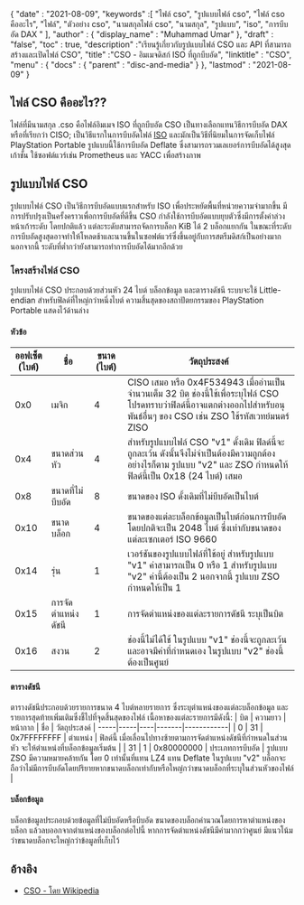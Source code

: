 {
  "date" : "2021-08-09",
  "keywords" :[ "ไฟล์ cso", "รูปแบบไฟล์ cso", "ไฟล์ cso คืออะไร", "ไฟล์", "ตัวอย่าง cso", "นามสกุลไฟล์ cso", "นามสกุล", "รูปแบบ", "iso", "การบีบอัด DAX " ],
  "author" : {
    "display_name" : "Muhammad Umar"
},
  "draft" : "false",
   "toc" : true,
  "description" :"เรียนรู้เกี่ยวกับรูปแบบไฟล์ CSO และ API ที่สามารถสร้างและเปิดไฟล์ CSO",
  "title" :"CSO - อิมเมจดิสก์ ISO ที่ถูกบีบอัด",
  "linktitle" : "CSO",
  "menu" : {
    "docs" : {
      "parent" : "disc-and-media"
}
},
  "lastmod" : "2021-08-09"
}

## ไฟล์ CSO คืออะไร??

ไฟล์ที่มีนามสกุล .cso คือไฟล์อิมเมจ ISO ที่ถูกบีบอัด CSO เป็นทางเลือกแทนวิธีการบีบอัด DAX หรือที่เรียกว่า CISO; เป็นวิธีแรกในการบีบอัดไฟล์ [ISO](/th/compression/iso/) และมักเป็นวิธีที่นิยมในการจัดเก็บไฟล์ PlayStation Portable รูปแบบนี้ใช้การบีบอัด Deflate ซึ่งสามารถรวมเลเยอร์การบีบอัดได้สูงสุดเก้าชั้น ใช้ซอฟต์แวร์เช่น Prometheus และ YACC เพื่อสร้างภาพ

## รูปแบบไฟล์ CSO

รูปแบบไฟล์ CSO เป็นวิธีการบีบอัดแบบแรกสำหรับ ISO เพื่อประหยัดพื้นที่หน่วยความจำมากขึ้น มีการปรับปรุงเป็นครั้งคราวเพื่อการบีบอัดที่ดีขึ้น CSO กำลังใช้การบีบอัดแบบยุบตัวซึ่งมีการตั้งค่าล่วงหน้าเก้าระดับ โดยปกติแล้ว แต่ละระดับสามารถจัดการบล็อก KiB ได้ 2 บล็อกแยกกัน ในขณะที่ระดับการบีบอัดสูงสุดอาจทำให้โหลดช้าและนานขึ้นในซอฟต์แวร์ซึ่งขึ้นอยู่กับการสตรีมดิสก์เป็นอย่างมาก นอกจากนี้ ระดับที่ต่ำกว่ายังสามารถทำการบีบอัดได้มากอีกด้วย

### โครงสร้างไฟล์ CSO

รูปแบบไฟล์ CSO ประกอบด้วยส่วนหัว 24 ไบต์ บล็อกข้อมูล และตารางดัชนี ระบบจะใช้ Little-endian สำหรับฟิลด์ที่ใหญ่กว่าหนึ่งไบต์ ความสิ้นสุดของสถาปัตยกรรมของ PlayStation Portable แสดงไว้ด้านล่าง

#### หัวข้อ

| ออฟเซ็ต (ไบต์) | ชื่อ | ขนาด (ไบต์) | วัตถุประสงค์ |
----------|----------|--------------|---------|
| 0x0 | เมจิก | 4 | CISO เสมอ หรือ 0x4F534943 เมื่ออ่านเป็นจำนวนเต็ม 32 บิต ช่องนี้ใช้เพื่อระบุไฟล์ CSO โปรดทราบว่าฟิลด์นี้อาจแตกต่างออกไปสำหรับอนุพันธ์อื่นๆ ของ CSO เช่น ZSO ใช้รหัสเวทย์มนตร์ ZISO |
| 0x4 | ขนาดส่วนหัว | 4 | สำหรับรูปแบบไฟล์ CSO "v1" ดั้งเดิม ฟิลด์นี้จะถูกละเว้น ดังนั้นจึงไม่จำเป็นต้องมีความถูกต้อง อย่างไรก็ตาม รูปแบบ "v2" และ ZSO กำหนดให้ฟิลด์นี้เป็น 0x18 (24 ไบต์) เสมอ |
| 0x8 | ขนาดที่ไม่บีบอัด | 8 | ขนาดของ ISO ดั้งเดิมที่ไม่บีบอัดเป็นไบต์ |
| 0x10 | ขนาดบล็อก | 4 | ขนาดของแต่ละบล็อกข้อมูลเป็นไบต์ก่อนการบีบอัด โดยปกติจะเป็น 2048 ไบต์ ซึ่งเท่ากับขนาดของแต่ละเซกเตอร์ ISO 9660 |
| 0x14 | รุ่น | 1 | เวอร์ชันของรูปแบบไฟล์ที่ใช้อยู่ สำหรับรูปแบบ "v1" ค่าสามารถเป็น 0 หรือ 1 สำหรับรูปแบบ "v2" ค่านี้ต้องเป็น 2 นอกจากนี้ รูปแบบ ZSO กำหนดให้เป็น 1 |
| 0x15 | การจัดตำแหน่งดัชนี | 1 | การจัดตำแหน่งของแต่ละรายการดัชนี ระบุเป็นบิต |
| 0x16 | สงวน | 2 | ช่องนี้ไม่ได้ใช้ ในรูปแบบ "v1" ช่องนี้จะถูกละเว้นและอาจมีค่าที่กำหนดเอง ในรูปแบบ "v2" ช่องนี้ต้องเป็นศูนย์ |

#### ตารางดัชนี

ตารางดัชนีประกอบด้วยรายการขนาด 4 ไบต์หลายรายการ ซึ่งระบุตำแหน่งของแต่ละบล็อกข้อมูล และรายการสุดท้ายเพิ่มเติมซึ่งชี้ไปที่จุดสิ้นสุดของไฟล์
เนื้อหาของแต่ละรายการมีดังนี้:
| บิต | ความยาว | หน้ากาก | ชื่อ | วัตถุประสงค์ |
-----|-----|----|-------|------------|
| 0 | 31 | 0x7FFFFFFFF | ตำแหน่ง | ฟิลด์นี้ เมื่อเลื่อนไปทางซ้ายตามการจัดตำแหน่งดัชนีที่กำหนดในส่วนหัว จะให้ตำแหน่งที่บล็อกข้อมูลเริ่มต้น |
| 31 | 1 | 0x80000000 | ประเภทการบีบอัด | รูปแบบ ZSO มีความหมายคล้ายกัน โดย 0 เท่านั้นที่แทน LZ4 แทน Deflate ในรูปแบบ "v2" บล็อกจะถือว่าไม่มีการบีบอัดโดยปริยายหากขนาดบล็อกเท่ากับหรือใหญ่กว่าขนาดบล็อกที่ระบุในส่วนหัวของไฟล์ |

#### บล็อกข้อมูล

บล็อกข้อมูลประกอบด้วยข้อมูลที่ไม่บีบอัดหรือบีบอัด ขนาดของบล็อกคำนวณโดยการหาตำแหน่งของบล็อก แล้วลบออกจากตำแหน่งของบล็อกต่อไปนี้ หากการจัดตำแหน่งดัชนีมีค่ามากกว่าศูนย์ มีแนวโน้มว่าขนาดบล็อกจะใหญ่กว่าข้อมูลที่เก็บไว้


## อ้างอิง

* [CSO - โดย Wikipedia](https://en.wikipedia.org/wiki/.CSO)


